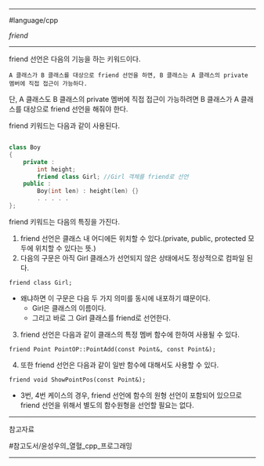 
---

#language/cpp 

*friend*

---

friend 선언은 다음의 기능을 하는 키워드이다.

	A 클래스가 B 클래스를 대상으로 friend 선언을 하면, B 클래스는 A 클래스의 private 멤버에 직접 접근이 가능하다.

단, A 클래스도 B 클래스의 private 멤버에 직접 접근이 가능하려면 B 클래스가 A 클래스를 대상으로 friend 선언을 해줘야 한다.

friend 키워드는 다음과 같이 사용된다.

```cpp

class Boy
{
	private :
		int height;
		friend class Girl; //Girl 객체를 friend로 선언
	public :
		Boy(int len) : height(len) {}
		. . . . .
};

```

friend 키워드는 다음의 특징을 가진다.

1. friend 선언은 클래스 내 어디에든 위치할 수 있다.(private, public, protected 모두에 위치할 수 있다는 뜻.)
2. 다음의 구문은 아직 Girl 클래스가 선언되지 않은 상태에서도 정상적으로 컴파일 된다.

`friend class Girl;`

- 왜냐하면 이 구문은 다음 두 가지 의미를 동시에 내포하기 떄문이다.
	- Girl은 클래스의 이름이다.
	- 그리고 바로 그 Girl 클래스를 friend로 선언한다.

3. friend 선언은 다음과 같이 클래스의 특정 멤버 함수에 한하여 사용될 수 있다.

`friend Point PointOP::PointAdd(const Point&, const Point&);`

4. 또한 friend 선언은 다음과 같이 일반 함수에 대해서도 사용할 수 있다.

`friend void ShowPointPos(const Point&);`

+ 3번, 4번 케이스의 경우, friend 선언에 함수의 원형 선언이 포함되어 있으므로 friend 선언을 위해서 별도의 함수원형을 선언할 필요는 없다.

---

참고자료

#참고도서/윤성우의_열혈_cpp_프로그래밍

---